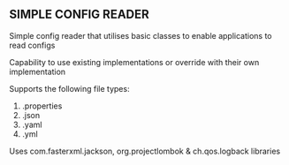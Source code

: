 ## SIMPLE CONFIG READER ##

Simple config reader that utilises basic classes to enable applications to read configs

Capability to use existing implementations or override with their own implementation

Supports the following file types:
1. .properties
2. .json
3. .yaml
4. .yml

Uses com.fasterxml.jackson, org.projectlombok & ch.qos.logback libraries
